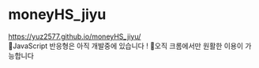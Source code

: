 # moneyHS_jiyu

https://yuz2577.github.io/moneyHS_jiyu/
<br>
💬JavaScript 반응형은 아직 개발중에 있습니다 !
💬오직 크롬에서만 원활한 이용이 가능합니다
